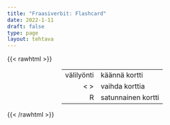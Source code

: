 ```yaml
---
title: "Fraasiverbit: Flashcard"
date: 2022-1-11
draft: false
type: page
layout: tehtava
---
```

{{< rawhtml >}}
<link rel="stylesheet" type="text/css" href="/css/flashcard1.css"/>
<html>
 <body>
  <div id="cardArea"></div>
  <div id="lukumaara"></div>
  <div id="buttonArea" class="grid grid-cols-3"></div>

<div id="nappaimet" class="hidden lg:block" style="text-align:center; margin:0 auto; width:50%;"> 
<table>
  <tr>
    <td style="text-align:end;">välilyönti</td>
    <td>käännä kortti</td>
  </tr>
  <tr>
    <td style="text-align:end;">< ></td>
    <td>vaihda korttia</td>
  </tr>
  <tr>
    <td style="text-align:end;">R</td>
    <td>satunnainen kortti</td>
</table>

</div>

 </body>
</html>

<script> 
$(document).ready(function() {

  var currentQuestion = 0;
  var qbank = [
["add ___ - käydä järkeen", "add up - käydä järkeen"],
["allow ___ - ottaa huomioon, varautua", "allow for - ottaa huomioon, varautua"],
["angle ___ - kalastella, tavoitella jotain ilmaisematta sitä suoraan", "angle for - kalastella, tavoitella jotain ilmaisematta sitä suoraan"],
["appeal ___ - vedota, valittaa päätöksestä", "appeal to - vedota, valittaa päätöksestä"],
["bank ___ - luottaa (jhkin)	", "bank on - luottaa (jhkin) "],
["bear ___ ___ - vyöryä, lähestyä uhkaavasti ja nopeasti	", "bear down on/upon - vyöryä, lähestyä uhkaavasti ja nopeasti "],
["beef ___ - vahvistaa	", "beef up - vahvistaa "],
["bite ___ - tukahduttaa, nieleskellä	", "bite back - tukahduttaa, nieleskellä  "],
["boot ___ - käynnistää	", "boot up - käynnistää  "],
["bounce ___ - pallotella, pohtia	", "bounce off - pallotella, pohtia "],
["bow ___ - erota, lopettaa	", "bow out - erota, lopettaa "],
["break ___ - irrottautua	", "break away - irrottautua  "],
["bring ___ - lannistaa, masentaa	", "bring down - lannistaa, masentaa  "],
["bristle ___ - kimmastua, kiukustua	", "bristle at - kimmastua, kiukustua "],
["bristle ___ - olla täynnä (jotakin)	", "bristle with - olla täynnä (jotakin)  "],
["brush ___ ___ - verestää, parantaa	", "brush up (on) - verestää, parantaa  "],
["call ___ - soitella ympäriinsä, selvitellä", "call around - soitella ympäriinsä, selvitellä"],
["call ___ - kääntyä jnkn puoleen (ja kehottaa tekemään jtak) / käydä tapaamassa", "call on - kääntyä jnkn puoleen (ja kehottaa tekemään jtak) / käydä tapaamassa"],
["call ___ - paljastaa", "call out - paljastaa"],
["not care ___ - olla pitämättä jostakin", "not care for - olla pitämättä jostakin"],
["chime ___ - sanoa sanottavansa, osallistua", "chime in - sanoa sanottavansa, osallistua"],
["chip ___ - auttaa, osallistua", "chip in - auttaa, osallistua"],
["clam ___ - olla hiljaa, vaieta", "clam up - olla hiljaa, vaieta"],
["clamp ___ ___ - puuttua", "clamp down on - puuttua"],
["come ___ - ilmoittautua / todistaa (rikoksesta), uskaltautua kertomaan jostakin", "come forward - ilmoittautua / todistaa (rikoksesta), uskaltautua kertomaan jostakin"],
["crack ___ (on) - ryhtyä (ankariin) toimenpiteisiin", "crack down (on) - ryhtyä (ankariin) toimenpiteisiin"],
["cut ___ - katkaista, keskeyttää", "cut off - katkaista, keskeyttää"],
["cut ___ - jättää pois", "cut out - jättää pois"],
["die ___ - hiipua, laantua", "die down - hiipua, laantua"],
["do ___ ___ - tehdä loppu, poistaa", "do away with - tehdä loppu, poistaa"],
["do ___ - pärjätä ilman", "do without - pärjätä ilman"],
["draw ___ - laatia (dokumentti)", "draw up - laatia (dokumentti)"],
["fall ___ ___ - turvautua, tukeutua", "fall back on - turvautua, tukeutua"],
["fall ___ - epäonnistua", "fall through - epäonnistua"],
["fawn ___ - pokkuroida, myötäillä", "fawn over - pokkuroida, myötäillä"],
["fit ___ - sopia (joukkoon)", "fit in - sopia (joukkoon)"],
["flip ___ - menettää malttinsa, raivostua", "flip out - menettää malttinsa, raivostua"],
["float ___ - liikkua, leijua, levitä", "float around - liikkua, leijua, levitä"],
["follow ___ - seurata", "follow up - seurata"],
["get ___ - saada viesti perille", "get across/over - saada viesti perille"],
["get ___ - pyrkiä, ajaa takaa", "get at - pyrkiä, ajaa takaa"],
["get ___ ___ - kostaa", "get back at - kostaa"],
["get ___ ___ (something) - jatkaa, edetä", "get on with (something) - jatkaa, edetä"],
["get ___ well ___ (somebody) - tulla toimeen, tulla juttuun", "get on well with (somebody) - tulla toimeen, tulla juttuun"],
["give ___ - paljastaa / luovuttaa morsian", "give away - paljastaa / luovuttaa morsian"],
["give ___ - jakaa", "give out - jakaa"],
["go ___ - lähestyä, ryhtyä toimeen", "go about - lähestyä, ryhtyä toimeen"],
["go ___ ___ - suostua", "go along with - suostua"],
["go ___ ___ - perua, rikkoa (lupaus)", "go back on - perua, rikkoa (lupaus)"],
["go ___ - käydä läpi, tarkastaa", "go over - käydä läpi, tarkastaa"],
["go ___ ___ - viedä läpi, toteuttaa suunnitelma", "go through with - viedä läpi, toteuttaa suunnitelma"],
["goof ___ - pelleillä, hölmöillä", "goof around - pelleillä, hölmöillä"],
["hand ___ -	jättää, siirtää (eteenpäin) - jättää, siirtää (eteenpäin)", "hand down jättää, siirtää (eteenpäin) - jättää, siirtää (eteenpäin)"],
["hand ___ - ojentaa, luovuttaa - ojentaa, luovuttaa", "hand over ojentaa, luovuttaa - ojentaa, luovuttaa"],
["hand ___ ___ -	antaa puheenvuoro - antaa puheenvuoro", "hand over to  antaa puheenvuoro - antaa puheenvuoro"],
["hang ___ -	kestää, pysyä lujana - kestää, pysyä lujana", "hang in kestää, pysyä lujana - kestää, pysyä lujana"],
["hang ___ -	odottaa hetki - odottaa hetki", "hang on odottaa hetki - odottaa hetki"],
["hold ___ - lukea viaksi jollekulle, syyttää aiemmin tapahtuneesta - lukea viaksi jollekulle, syyttää aiemmin tapahtuneesta", "hold against  lukea viaksi jollekulle, syyttää aiemmin tapahtuneesta - lukea viaksi jollekulle, syyttää aiemmin tapahtuneesta"],
["iron ___ - selvittää, ratkaista - selvittää, ratkaista	", "iron out  selvittää, ratkaista - selvittää, ratkaista "],
["keep ___ - keep down	hillitä, pitää alhaalla / olla hiljaa", "keep down - keep down hillitä, pitää alhaalla / olla hiljaa"],
["kick ___ - aloittaa, alkaa, käynnistyä", "kick off - aloittaa, alkaa, käynnistyä"],
["kick ___ - heittää ulos, häätää", "kick out - heittää ulos, häätää"],
["lay ___ - lomauttaa, irtisanoa", "lay off - lomauttaa, irtisanoa"],
["let ___ - paljastaa (tietoa)", "let on - paljastaa (tietoa)"],
["lighten ___ - ottaa rennommin", "lighten up - ottaa rennommin"],
["look ___ - katsoa sivusta", "look on - katsoa sivusta"],
["mull ___ - miettiä, pohtia", "mull over - miettiä, pohtia"],
["narrow ___ - rajoittaa, kaventaa", "narrow down - rajoittaa, kaventaa"],
["nod ___ - nukahtaa", "nod off - nukahtaa"],
["own ___ ___ - myöntää, tunnustaa", "own up (to) - myöntää, tunnustaa"],
["plan ___ - olettaa, odottaa", "plan on - olettaa, odottaa"],
["plod ___ - junnata, edetä hitaasti", "plod along - junnata, edetä hitaasti"],
["pull ___ - onnistua", "pull off - onnistua"],
["pull ___ - selvitä, selviytyä", "pull through - selvitä, selviytyä"],
["put ___ - moittia, väheksyä", "put down - moittia, väheksyä"],
["rip ___ - tulla huijatuksi", "rip off - tulla huijatuksi"],
["rule ___ - sulkea pois, eliminoida", "rule out - sulkea pois, eliminoida"],
["screw ___ -  möhliä, tyriä", "screw up -  möhliä, tyriä"],
["set ___ -  lähteä matkaan", "set off -  lähteä matkaan"],
["set ___ -  perustaa / lavastaa syylliseksi", "set up -  perustaa / lavastaa syylliseksi"],
["settle ___ -  asettua (aloilleen)", "settle down -  asettua (aloilleen)"],
["settle ___ -  tyytyä", "settle for -  tyytyä"],
["shop ___ -  kierrellä kauppoja", "shop around -  kierrellä (kauppoja)"],
["size ___ -  arvioida", "size up -  arvioida"],
["space ___ -  uneksia, olla ajatuksissaan", "space out -  uneksia, olla ajatuksissaan"],
["stick ___ ___ -  puolustaa", "stick up for -  puolustaa"],
["tear ___ - kyynelehtiä", "tear up - kyynelehtiä"],
["tell ___ - antaa jonkun kuulla kunniansa, nuhdella", "tell off - antaa jonkun kuulla kunniansa, nuhdella"],
["wear ___ - kuluttaa, väsyä", "wear out - kuluttaa, väsyä"],
["wipe ___ - tuhota, hävittää", "wipe out - tuhota, hävittää"], 
  ];


  qbank = shufflee(qbank);
  beginActivity();
  edellinen();
  random();
  seuraava();
  kortinVaihto();

  	$("#teema1").on("mousedown", function(){
	currentQuestion = 0;
    beginActivity();
    })
    $("#teema2").on("mousedown", function(){
    currentQuestion = 83;
    beginActivity();
    })
    $("#teema3").on("mousedown", function(){
    currentQuestion = 162;
    beginActivity();
    })
    $("#teema4").on("mousedown", function(){
    currentQuestion = 245;
    beginActivity();
    })

  window.addEventListener('keydown', (e) => {
    if (e.keyCode === 32 && e.target === document.body) {
      e.preventDefault();
    }
  });

  document.body.onkeydown = function(event) {
    event = event || window.event;
    var keycode = event.charCode || event.keyCode;
    if (keycode === 37 && currentQuestion > 0) {
      currentQuestion--;
      beginActivity();
    }

    if (keycode === 82) {
      var randomNumber = Math.floor(Math.random() * qbank.length);
      currentQuestion = randomNumber;
      beginActivity();
    }

    if (keycode === 39 && currentQuestion < qbank.length - 1) {
      currentQuestion++;
      beginActivity();
    }

    if (keycode === 32) {
      var parentDiv = document.getElementById("cardArea");
      var childDiv = document.getElementById("card1");
      if (parentDiv.contains(childDiv)) {
        $("#cardArea").empty()
        $("#cardArea").append('<div id="card2" class="card">' + qbank[currentQuestion][1] + '</div>')
        $("#card2").css("background-color", "#00473c")
      } else {
        $("#cardArea").empty()
        $("#cardArea").append('<div id="card1" class="card">' + qbank[currentQuestion][0] + '</div>')
        $("#card1").css("background-color", "#1F2937")
      }
    }

  }
 	function beginActivity() {
    $("#cardArea").empty();
    $("#cardArea").append('<div id="card1" class="card">' + qbank[currentQuestion][0] + '</div>');
    $("#card1").css("background-color", "#1F2937");
    $("#lukumaara").empty();
    var korttia = document.createElement('div')
    korttia.innerHTML = currentQuestion + 1 + " / " + qbank.length;
    document.getElementById('lukumaara').appendChild(korttia);
  }

  function kortinVaihto() {
    $("#cardArea").on("click", function() {
      var parentDiv = document.getElementById("cardArea");
      var childDiv = document.getElementById("card1");
      if (parentDiv.contains(childDiv)) {
        $("#cardArea").empty()
        $("#cardArea").append('<div id="card2" class="card">' + qbank[currentQuestion][1] + '</div>')
        $("#card2").css("background-color", "#00473c")
      } else {
        $("#cardArea").empty()
        $("#cardArea").append('<div id="card1" class="card">' + qbank[currentQuestion][0] + '</div>')
        $("#card1").css("background-color", "#1F2937")
      }
    })
  }

for (var a=[],i=0;i<89;++i) a[i]=i;

function shufflee(array) {
  var tmp, current, top = array.length;
  if(top) while(--top) {
    current = Math.floor(Math.random() * (top + 1));
    tmp = array[current];
    array[current] = array[top];
    array[top] = tmp;
  }
  return array;
}

  function edellinen() {
    $("#buttonArea").append('<div id="prevButton">Edellinen</div>');
    $("#prevButton").on("click", function() {
      if (currentQuestion > 0) {
        currentQuestion--;
        beginActivity();
      }
    })
  }

  function random() {
    $("#buttonArea").append('<div id="random">Random</div>');
    $("#random").on("click", function() {
      var randomNumber = Math.floor(Math.random() * qbank.length);
      currentQuestion = randomNumber;
      beginActivity();
    })
  }

  function seuraava() {
    $("#buttonArea").append('<div id="nextButton">Seuraava</div>');
    $("#nextButton").on("click", function() {
      if (currentQuestion < qbank.length - 1) {
        currentQuestion++;
        beginActivity();
      }
    })
  }
})
</script>

{{< /rawhtml >}}